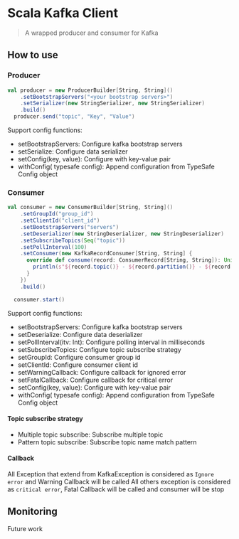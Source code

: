 # Scala Kafka Client
> A wrapped producer and consumer for Kafka

## How to use
### Producer

```scala
val producer = new ProducerBuilder[String, String]()
    .setBootstrapServers("<your bootstrap servers>")
    .setSerializer(new StringSerializer, new StringSerializer)
    .build()
  producer.send("topic", "Key", "Value")
```

Support config functions:
 - setBootstrapServers: Configure kafka bootstrap servers
 - setSerialize: Configure data serializer
 - setConfig(key, value): Configure with key-value pair
 - withConfig( typesafe config): Append configuration from TypeSafe Config object

### Consumer

```scala
val consumer = new ConsumerBuilder[String, String]()
    .setGroupId("group_id")
    .setClientId("client_id")
    .setBootstrapServers("servers")
    .setDeserializer(new StringDeserializer, new StringDeserializer)
    .setSubscribeTopics(Seq("topic"))
    .setPollInterval(100)
    .setConsumer(new KafkaRecordConsumer[String, String] {
      override def consume(record: ConsumerRecord[String, String]): Unit = {
        println(s"${record.topic()} - ${record.partition()} - ${record.offset()} - ${record.key()} - ${record.value()}")
      }
    })
    .build()

  consumer.start()
```

Support config functions:
 - setBootstrapServers: Configure kafka bootstrap servers
 - setDeserialize: Configure data deserializer
 - setPollInterval(itv: Int): Configure polling interval in milliseconds
 - setSubscribeTopics: Configure topic subscribe strategy
 - setGroupId: Configure consumer group id
 - setClientId: Configure consumer client id
 - setWarningCallback: Configure callback for ignored error
 - setFatalCallback: Configure callback for critical error
 - setConfig(key, value): Configure with key-value pair
 - withConfig( typesafe config): Append configuration from TypeSafe Config object

#### Topic subscribe strategy
 - Multiple topic subscribe: Subscribe multiple topic
 - Pattern topic subscribe: Subscribe topic name match pattern

#### Callback
All Exception that extend from KafkaException is considered as `Ignore error` and Warning Callback will be called
All others exception is considered as `critical error`, Fatal Callback will be called and consumer will be stop

## Monitoring
Future work